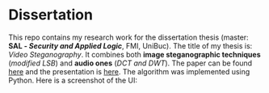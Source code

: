 # Dissertation
This repo contains my research work for the dissertation thesis (master: **SAL - _Security and Applied Logic_**, FMI, UniBuc).
The title of my thesis is: *Video Steganography*. It combines both **image steganographic techniques** (*modified LSB*) and **audio ones** (*DCT and DWT*). The paper can be found [here](https://github.com/DLarisa/Dissertation/blob/master/Diserta%C8%9Bie/Documente/Diserta%C8%9Bie.docx) and the presentation is [here](https://github.com/DLarisa/Dissertation/blob/master/Diserta%C8%9Bie/Documente/Prezentare.pptx). The algorithm was implemented using Python. Here is a screenshot of the UI:
